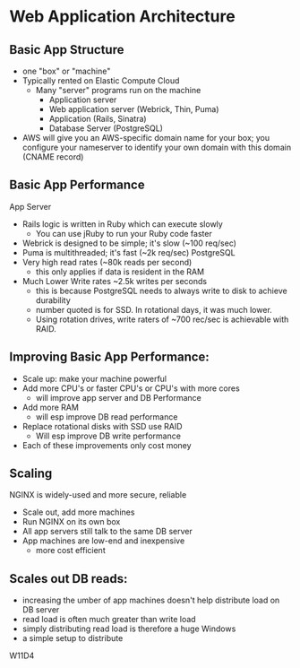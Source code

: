# Web Application Architecture

## Basic App Structure
- one "box" or "machine"
- Typically rented on Elastic Compute Cloud
  - Many "server" programs run on the machine
    - Application server
    - Web application server (Webrick, Thin, Puma)
    - Application (Rails, Sinatra)
    - Database Server (PostgreSQL)
- AWS will give you an AWS-specific domain name for your box; you configure your nameserver to identify your own domain with this domain (CNAME record)

## Basic App Performance
App Server
  - Rails logic is written in Ruby which can execute slowly
    - You can use jRuby to run your Ruby code faster
  - Webrick is designed to be simple; it's slow (~100 req/sec)
  - Puma is multithreaded; it's fast (~2k req/sec)
PostgreSQL
  - Very high read rates (~80k reads per second)
    - this only applies if data is resident in the RAM
  - Much Lower Write rates ~2.5k writes per seconds
    - this is because PostgreSQL needs to always write to disk to achieve durability
    - number quoted is for SSD. In rotational days, it was much lower.
    - Using rotation drives, write raters of ~700 rec/sec is achievable with RAID.

## Improving Basic App Performance:
- Scale up: make your machine powerful
- Add more CPU's or faster CPU's or CPU's with more cores
  - will improve app server and DB Performance
- Add more RAM
  - will esp improve DB read performance
- Replace rotational disks with SSD use RAID
  - Will esp improve DB write performance
- Each of these improvements only cost money

## Scaling
NGINX is widely-used and more secure, reliable
- Scale out, add more machines
- Run NGINX on its own box
- All app servers still talk to the same DB server
- App machines are low-end and inexpensive
  - more cost efficient

## Scales out DB reads:
  - increasing the umber of app machines doesn't help distribute load on DB server
  - read load is often much greater than write load
  - simply distributing read load is therefore a huge Windows
  - a simple setup to distribute

W11D4

##
